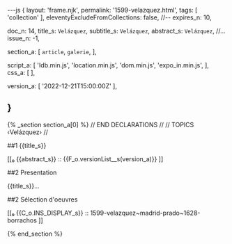 ---js
{
  layout:    'frame.njk',
  permalink: '1599-velazquez.html',
  tags:      [ 'collection' ],
  eleventyExcludeFromCollections: false,
  //-- expires_n: 10,

  doc_n:      14,
  title_s:    `Velázquez`,
  subtitle_s: `Velázquez`,
  abstract_s: `Velázquez`,
  //... issue_n: -1,

  section_a:
  [
    `article`,
    `galerie`,
  ],

  script_a:
  [
    'Idb.min.js',
    'location.min.js',
    'dom.min.js',
    'expo_in.min.js',
  ],
  css_a:
  [
  ],

  version_a:
  [
    '2022-12-21T15:00:00Z'
  ],

}
---
{% _section section_a[0] %}
// END DECLARATIONS //
//  TOPICS
‹Velázquez›
//


##1 {{title_s}}

[[₀  {{abstract_s}}  ::
     {{F_o.versionList__s(version_a)}}  ]]

##2  Presentation

{{title_s}}...

##2  Sélection d'oeuvres

[[₉  {{C_o.INS_DISPLAY_s}} ::
     1599-velazquez~madrid-prado~1628-borrachos ]]

{% end_section %}
